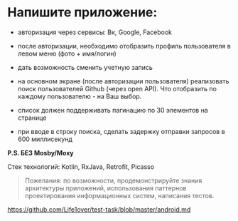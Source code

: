 # Напишите приложение: 

- авторизация через сервисы: Вк, Google, Facebook

- после авторизации, необходимо отобразить профиль пользователя в левом меню (фото + имя/логин)

- дать возможность сменить учетную запись

- на основном экране (после авторизации пользователя) реализовать поиск пользователей Github (через open API). Что отобразить по каждому пользователю - на Ваш выбор.

- список должен поддерживать пагинацию по 30 элементов на странице

- при вводе в строку поиска, сделать задержку отправки запросов в 600 миллисекунд

**P.S. БЕЗ Mosby/Moxy**

Стек технологий: Kotlin, RxJava, Retrofit, Picasso

> Пожелания: по возможности, продемонстрируйте знания архитектуры приложений, использования паттернов проектирования информационных систем, написания тестов.


https://github.com/Life1over/test-task/blob/master/android.md
